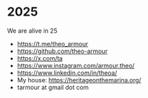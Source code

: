 # 2025

We are alive in 25

* https://t.me/theo_armour
* https://github.com/theo-armour
* https://x.com/ta
* https://www.instagram.com/armour.theo/
* https://www.linkedin.com/in/theoa/
* My house: https://heritageonthemarina.org/
* tarmour at gmail dot com